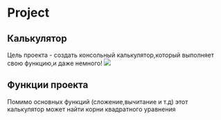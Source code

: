 # Project
## Калькулятор
Цель проекта - создать консольный калькулятор,который выполняет свою функцию,и даже немного!
<img src="https://i.pinimg.com/originals/cd/88/e3/cd88e3ea65946161214d8c4968cfd9b6.png">
## Функции проекта
Помимо основных функций (сложение,вычитание и т.д) этот калькулятор может найти корни квадратного уравнения
